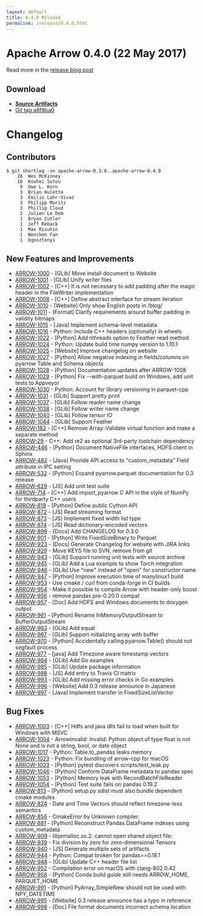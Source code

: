 ```yaml
---
layout: default
title: 0.4.0 Release
permalink: /release/0.4.0.html
---
```

<!--
{% comment %}
Licensed to the Apache Software Foundation (ASF) under one or more
contributor license agreements.  See the NOTICE file distributed with
this work for additional information regarding copyright ownership.
The ASF licenses this file to you under the Apache License, Version 2.0
(the "License"); you may not use this file except in compliance with
the License.  You may obtain a copy of the License at

http://www.apache.org/licenses/LICENSE-2.0

Unless required by applicable law or agreed to in writing, software
distributed under the License is distributed on an "AS IS" BASIS,
WITHOUT WARRANTIES OR CONDITIONS OF ANY KIND, either express or implied.
See the License for the specific language governing permissions and
limitations under the License.
{% endcomment %}
-->

# Apache Arrow 0.4.0 (22 May 2017)

Read more in the [release blog post][8]

## Download

* [**Source Artifacts**][6]
* [Git tag a8f8ba0][2]

# Changelog

## Contributors

```shell
$ git shortlog -sn apache-arrow-0.3.0..apache-arrow-0.4.0
    28  Wes McKinney
    18  Kouhei Sutou
     9  Uwe L. Korn
     3  Brian Hulette
     3  Emilio Lahr-Vivaz
     3  Philipp Moritz
     3  Phillip Cloud
     2  Julien Le Dem
     1  Bryan Cutler
     1  Jeff Reback
     1  Max Risuhin
     1  Wenchen Fan
     1  bgosztonyi
```
## New Features and Improvements

* [ARROW-1000](https://issues.apache.org/jira/browse/ARROW-1000) - [GLib] Move install document to Website
* [ARROW-1001](https://issues.apache.org/jira/browse/ARROW-1001) - [GLib] Unify writer files
* [ARROW-1002](https://issues.apache.org/jira/browse/ARROW-1002) - [C++] It is not necessary to add padding after the magic header in the FileWriter implementation
* [ARROW-1008](https://issues.apache.org/jira/browse/ARROW-1008) - [C++] Define abstract interface for stream iteration
* [ARROW-1010](https://issues.apache.org/jira/browse/ARROW-1010) - [Website] Only show English posts in /blog/
* [ARROW-1011](https://issues.apache.org/jira/browse/ARROW-1011) - [Format] Clarify requirements around buffer padding in validity bitmaps
* [ARROW-1015](https://issues.apache.org/jira/browse/ARROW-1015) - [Java] Implement schema-level metadata
* [ARROW-1016](https://issues.apache.org/jira/browse/ARROW-1016) - Python: Include C++ headers (optionally) in wheels
* [ARROW-1022](https://issues.apache.org/jira/browse/ARROW-1022) - [Python] Add nthreads option to Feather read method
* [ARROW-1024](https://issues.apache.org/jira/browse/ARROW-1024) - Python: Update build time numpy version to 1.10.1
* [ARROW-1025](https://issues.apache.org/jira/browse/ARROW-1025) - [Website] Improve changelog on website
* [ARROW-1027](https://issues.apache.org/jira/browse/ARROW-1027) - [Python] Allow negative indexing in fields/columns on pyarrow Table and Schema objects
* [ARROW-1028](https://issues.apache.org/jira/browse/ARROW-1028) - [Python] Documentation updates after ARROW-1008
* [ARROW-1029](https://issues.apache.org/jira/browse/ARROW-1029) - [Python] Fix --with-parquet build on Windows, add unit tests to Appveyor
* [ARROW-1030](https://issues.apache.org/jira/browse/ARROW-1030) - Python: Account for library versioning in parquet-cpp
* [ARROW-1031](https://issues.apache.org/jira/browse/ARROW-1031) - [GLib] Support pretty print
* [ARROW-1037](https://issues.apache.org/jira/browse/ARROW-1037) - [GLib] Follow reader name change
* [ARROW-1038](https://issues.apache.org/jira/browse/ARROW-1038) - [GLib] Follow writer name change
* [ARROW-1040](https://issues.apache.org/jira/browse/ARROW-1040) - [GLib] Follow tensor IO
* [ARROW-1044](https://issues.apache.org/jira/browse/ARROW-1044) - [GLib] Support Feather
* [ARROW-182](https://issues.apache.org/jira/browse/ARROW-182) - [C++] Remove Array::Validate virtual function and make a separate method
* [ARROW-29](https://issues.apache.org/jira/browse/ARROW-29) - C++: Add re2 as optional 3rd-party toolchain dependency
* [ARROW-446](https://issues.apache.org/jira/browse/ARROW-446) - [Python] Document NativeFile interfaces, HDFS client in Sphinx
* [ARROW-482](https://issues.apache.org/jira/browse/ARROW-482) - [Java] Provide API access to "custom_metadata" Field attribute in IPC setting
* [ARROW-532](https://issues.apache.org/jira/browse/ARROW-532) - [Python] Expand pyarrow.parquet documentation for 0.3 release
* [ARROW-629](https://issues.apache.org/jira/browse/ARROW-629) - [JS] Add unit test suite
* [ARROW-714](https://issues.apache.org/jira/browse/ARROW-714) - [C++] Add import_pyarrow C API in the style of NumPy for thirdparty C++ users
* [ARROW-819](https://issues.apache.org/jira/browse/ARROW-819) - [Python] Define public Cython API
* [ARROW-872](https://issues.apache.org/jira/browse/ARROW-872) - [JS] Read streaming format
* [ARROW-873](https://issues.apache.org/jira/browse/ARROW-873) - [JS] Implement fixed width list type
* [ARROW-874](https://issues.apache.org/jira/browse/ARROW-874) - [JS] Read dictionary-encoded vectors
* [ARROW-899](https://issues.apache.org/jira/browse/ARROW-899) - [Docs] Add CHANGELOG for 0.3.0
* [ARROW-901](https://issues.apache.org/jira/browse/ARROW-901) - [Python] Write FixedSizeBinary to Parquet
* [ARROW-923](https://issues.apache.org/jira/browse/ARROW-923) - [Docs] Generate Changelog for website with JIRA links
* [ARROW-929](https://issues.apache.org/jira/browse/ARROW-929) - Move KEYS file to SVN, remove from git
* [ARROW-943](https://issues.apache.org/jira/browse/ARROW-943) - [GLib] Support running unit tests with source archive
* [ARROW-945](https://issues.apache.org/jira/browse/ARROW-945) - [GLib] Add a Lua example to show Torch integration
* [ARROW-946](https://issues.apache.org/jira/browse/ARROW-946) - [GLib] Use "new" instead of "open" for constructor name
* [ARROW-947](https://issues.apache.org/jira/browse/ARROW-947) - [Python] Improve execution time of manylinux1 build
* [ARROW-953](https://issues.apache.org/jira/browse/ARROW-953) - Use cmake / curl from conda-forge in CI builds
* [ARROW-954](https://issues.apache.org/jira/browse/ARROW-954) - Make it possible to compile Arrow with header-only boost
* [ARROW-956](https://issues.apache.org/jira/browse/ARROW-956) - remove pandas pre-0.20.0 compat
* [ARROW-957](https://issues.apache.org/jira/browse/ARROW-957) - [Doc] Add HDFS and Windows documents to doxygen output
* [ARROW-961](https://issues.apache.org/jira/browse/ARROW-961) - [Python] Rename InMemoryOutputStream to BufferOutputStream
* [ARROW-963](https://issues.apache.org/jira/browse/ARROW-963) - [GLib] Add equal
* [ARROW-967](https://issues.apache.org/jira/browse/ARROW-967) - [GLib] Support initializing array with buffer
* [ARROW-970](https://issues.apache.org/jira/browse/ARROW-970) - [Python] Accidentally calling pyarrow.Table() should not segfault process
* [ARROW-977](https://issues.apache.org/jira/browse/ARROW-977) - [java] Add Timezone aware timestamp vectors
* [ARROW-984](https://issues.apache.org/jira/browse/ARROW-984) - [GLib] Add Go examples
* [ARROW-985](https://issues.apache.org/jira/browse/ARROW-985) - [GLib] Update package information
* [ARROW-988](https://issues.apache.org/jira/browse/ARROW-988) - [JS] Add entry to Travis CI matrix
* [ARROW-993](https://issues.apache.org/jira/browse/ARROW-993) - [GLib] Add missing error checks in Go examples
* [ARROW-996](https://issues.apache.org/jira/browse/ARROW-996) - [Website] Add 0.3 release announce in Japanese
* [ARROW-997](https://issues.apache.org/jira/browse/ARROW-997) - [Java] Implement transfer in FixedSizeListVector

## Bug Fixes

* [ARROW-1003](https://issues.apache.org/jira/browse/ARROW-1003) - [C++] Hdfs and java dlls fail to load when built for Windows with MSVC
* [ARROW-1004](https://issues.apache.org/jira/browse/ARROW-1004) - ArrowInvalid: Invalid: Python object of type float is not None and is not a string, bool, or date object
* [ARROW-1017](https://issues.apache.org/jira/browse/ARROW-1017) - Python: Table.to_pandas leaks memory
* [ARROW-1023](https://issues.apache.org/jira/browse/ARROW-1023) - Python: Fix bundling of arrow-cpp for macOS
* [ARROW-1033](https://issues.apache.org/jira/browse/ARROW-1033) - [Python] pytest discovers scripts/test_leak.py
* [ARROW-1046](https://issues.apache.org/jira/browse/ARROW-1046) - [Python] Conform DataFrame metadata to pandas spec
* [ARROW-1053](https://issues.apache.org/jira/browse/ARROW-1053) - [Python] Memory leak with RecordBatchFileReader
* [ARROW-1054](https://issues.apache.org/jira/browse/ARROW-1054) - [Python] Test suite fails on pandas 0.19.2
* [ARROW-813](https://issues.apache.org/jira/browse/ARROW-813) - [Python] setup.py sdist must also bundle dependent cmake modules
* [ARROW-824](https://issues.apache.org/jira/browse/ARROW-824) - Date and Time Vectors should reflect timezone-less semantics
* [ARROW-856](https://issues.apache.org/jira/browse/ARROW-856) - CmakeError by Unknown compiler.
* [ARROW-881](https://issues.apache.org/jira/browse/ARROW-881) - [Python] Reconstruct Pandas DataFrame indexes using custom_metadata
* [ARROW-909](https://issues.apache.org/jira/browse/ARROW-909) - libjemalloc.so.2: cannot open shared object file:
* [ARROW-939](https://issues.apache.org/jira/browse/ARROW-939) - Fix division by zero for zero-dimensional Tensors
* [ARROW-940](https://issues.apache.org/jira/browse/ARROW-940) - [JS] Generate multiple sets of artifacts
* [ARROW-944](https://issues.apache.org/jira/browse/ARROW-944) - Python: Compat broken for pandas==0.18.1
* [ARROW-948](https://issues.apache.org/jira/browse/ARROW-948) - [GLib] Update C++ header file list
* [ARROW-952](https://issues.apache.org/jira/browse/ARROW-952) - Compilation error on macOS with clang-802.0.42
* [ARROW-958](https://issues.apache.org/jira/browse/ARROW-958) - [Python] Conda build guide still needs ARROW_HOME, PARQUET_HOME
* [ARROW-991](https://issues.apache.org/jira/browse/ARROW-991) - [Python] PyArray_SimpleNew should not be used with NPY_DATETIME
* [ARROW-995](https://issues.apache.org/jira/browse/ARROW-995) - [Website] 0.3 release announce has a typo in reference
* [ARROW-998](https://issues.apache.org/jira/browse/ARROW-998) - [Doc] File format documents incorrect schema location

[2]: https://github.com/apache/arrow/releases/tag/apache-arrow-0.4.0
[6]: https://www.apache.org/dyn/closer.cgi/arrow/arrow-0.4.0/
[8]: https://arrow.apache.org/blog/2017/05/23/0.4.0-release/
